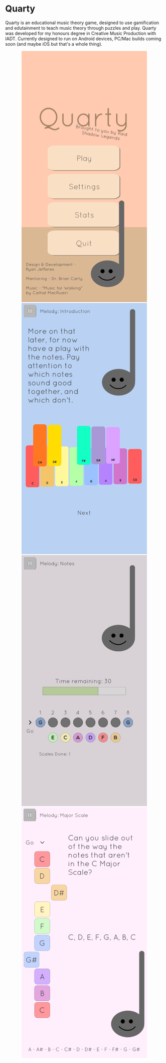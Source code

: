 # Quarty

Quarty is an educational music theory game, designed to use gamification and edutainment to teach music theory through puzzles and play. Quarty was developed for my honours degree in Creative Music Production with IADT. Currently designed to run on Android devices, PC/Mac builds coming soon (and maybe iOS but that's a whole thing).

<p align="center">
  <img src="https://github.com/ryanjeffares/Quarty/blob/master/Assets/Files/Images/MainMenuScreenshot.png" alt="Main Menu" width="400" height="800">
  <img src="https://github.com/ryanjeffares/Quarty/blob/master/Assets/Files/Images/MelodyIntroductionScreenshot.png" alt="Melody Introduction" width="400" height="800">
  <img src="https://github.com/ryanjeffares/Quarty/blob/master/Assets/Files/Images/MelodyNotesPuzzleScreenshot.png" alt="Notes Puzzle" width="400" height="800">
  <img src="https://github.com/ryanjeffares/Quarty/blob/master/Assets/Files/Images/MajorScaleLessonScreenshot.png" alt="Major Scale Lesson" width="400" height="800">
 </p>
